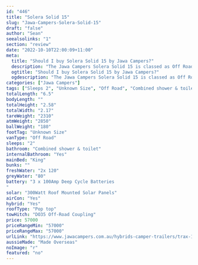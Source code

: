 ```yaml
---
id: "446"
title: "Solera Solid 15"
slug: "Jawa-Campers-Solera-Solid-15"
draft: "false"
author: "Sean"
seealsolinks: "1"
section: "review"
date: "2022-10-10T22:00:09+11:00"
meta:
  title: "Should I buy Solera Solid 15 by Jawa Campers?"
  description: "The Jawa Campers Solera Solid 15 is classed as Off Road, and sleeps 2 people. It is Made Overseas and comes in at Unknown Size. It generally has Combined shower & toilet."
  ogtitle: "Should I buy Solera Solid 15 by Jawa Campers?"
  ogdescription: "The Jawa Campers Solera Solid 15 is classed as Off Road, and sleeps 2 people. It is Made Overseas and comes in at Unknown Size. It generally has Combined shower & toilet."
categories: ["Jawa Campers"]
tags: ["Sleeps 2", "Unknown Size", "Off Road", "Combined shower & toilet", "Pop top", "50 - 60k", "Made Overseas"]
totalLength: "6.5"
bodyLength: ""
totalHeight: "2.58"
totalWidth: "2.17"
tareWeight: "2310"
atmWeight: "2850"
ballWeight: "180"
footTag: "Unknown Size"
vanType: "Off Road"
sleeps: "2"
bathroom: "Combined shower & toilet"
internalBathroom: "Yes"
mainBed: "King"
bunks: ""
freshWater: "2x 120"
greyWater: "80"
battery: "3 x 100Amp Deep Cycle Batteries
"
solar: "300Watt Roof Mounted Solar Panels"
airCon: "Yes"
hybrid: "Yes"
roofType: "Pop top"
towHitch: "DO35 Off-Road Coupling"
price: 57000
priceRangeMin: "57000"
priceRangeMax: "57000"
urlLink: "https://www.jawacampers.com.au/hybrids-camper-trailers/trax-15-solid-back-dinette/"
aussieMade: "Made Overseas"
noImage: "r"
featured: "no"
---
```


